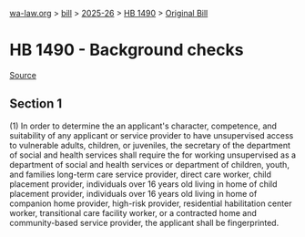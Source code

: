 [wa-law.org](/) > [bill](/bill/) > [2025-26](/bill/2025-26/) > [HB 1490](/bill/2025-26/hb/1490/) > [Original Bill](/bill/2025-26/hb/1490/1/)

# HB 1490 - Background checks

[Source](http://lawfilesext.leg.wa.gov/biennium/2025-26/Pdf/Bills/House%20Bills/1490.pdf)

## Section 1
(1) In order to determine the an applicant's character, competence, and suitability of any applicant or service provider to have unsupervised access to vulnerable adults, children, or juveniles, the secretary of the department of social and health services shall require the for working unsupervised as a department of social and health services or department of children, youth, and families long-term care service provider, direct care worker, child placement provider, individuals over 16 years old living in home of child placement provider, individuals over 16 years old living in home of companion home provider, high-risk provider, residential habilitation center worker, transitional care facility worker, or a contracted home and community-based service provider, the applicant shall be fingerprinted.
